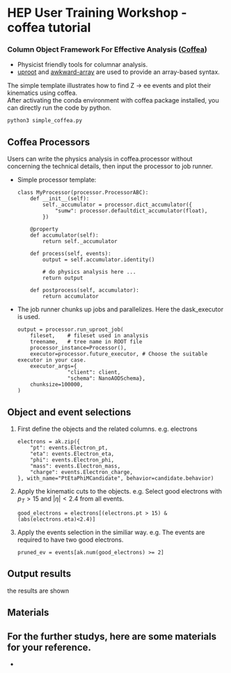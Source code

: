 HEP User Training Workshop - coffea tutorial
===
### Column Object Framework For Effective Analysis ([Coffea](https://github.com/CoffeaTeam/coffea))
- Physicist friendly tools for columnar analysis.
- [uproot](https://github.com/scikit-hep/uproot5) and [awkward-array](https://github.com/scikit-hep/awkward) are used to provide an array-based syntax.

The simple template illustrates how to find Z → ee events and plot their kinematics using coffea.   
After activating the conda environment with coffea package installed, you can directly run the code by python.
```
python3 simple_coffea.py
```

Coffea Processors
---
Users can write the physics analysis in coffea.processor without concerning the technical details, then input the processor to job runner.

- Simple processor template:
    ```
    class MyProcessor(processor.ProcessorABC):
        def __init__(self):
            self._accumulator = processor.dict_accumulator({
                "sumw": processor.defaultdict_accumulator(float),
            })

        @property
        def accumulator(self):
            return self._accumulator

        def process(self, events):
            output = self.accumulator.identity()

            # do physics analysis here ...
            return output

        def postprocess(self, accumulator):
            return accumulator
    ```
- The job runner chunks up jobs and parallelizes. Here the dask_executor is used.
    ```
    output = processor.run_uproot_job(
        fileset,    # fileset used in analysis
        treename,   # tree name in ROOT file
        processor_instance=Processor(), 
        executor=processor.future_executor, # Choose the suitable executor in your case.
        executor_args={
                    "client": client,
                    "schema": NanoAODSchema},
        chunksize=100000,
    )
    ```

Object and event selections
---
1. First define the objects and the related columns.  e.g. electrons 
    ```
    electrons = ak.zip({
        "pt": events.Electron_pt,
        "eta": events.Electron_eta,
        "phi": events.Electron_phi,
        "mass": events.Electron_mass,
        "charge": events.Electron_charge,
    }, with_name="PtEtaPhiMCandidate", behavior=candidate.behavior)
    ```
2. Apply the kinematic cuts to the objects.
   e.g. Select good electrons with ${p_T>15}$ and ${|\eta|<2.4}$ from all events.
    ```
    good_electrons = electrons[(electrons.pt > 15) & (abs(electrons.eta)<2.4)]
    ```
4. Apply the events selection in the similiar way.
   e.g. The events are required to have two good electrons.
    ```
    pruned_ev = events[ak.num(good_electrons) >= 2]
    ```


Output results
---
the results are shown


Materials
---
For the further studys, here are some materials for your reference.
- 
- 
